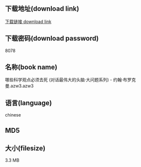 ## 下载地址(download link)
[下载链接 download link](https://voluble-croquembouche-d321dc.netlify.app/?s=%E5%93%AA%E4%BA%9B%E7%A7%91%E5%AD%A6%E8%A7%82%E7%82%B9%E5%BF%85%E9%A1%BB%E5%8E%BB%E6%AD%BB+%28%E5%AF%B9%E8%AF%9D%E6%9C%80%E4%BC%9F%E5%A4%A7%E7%9A%84%E5%A4%B4%E8%84%91%C2%B7%E5%A4%A7%E9%97%AE%E9%A2%98%E7%B3%BB%E5%88%97%29+-+%E7%BA%A6%E7%BF%B0%C2%B7%E5%B8%83%E7%BD%97%E5%85%8B%E6%9B%BC.azw3)

## 下载密码(download password)
8078

## 名称(book name)
哪些科学观点必须去死 (对话最伟大的头脑·大问题系列) - 约翰·布罗克曼.azw3.azw3

## 语言(language)
chinese

## MD5


## 大小(filesize)
3.3 MB
